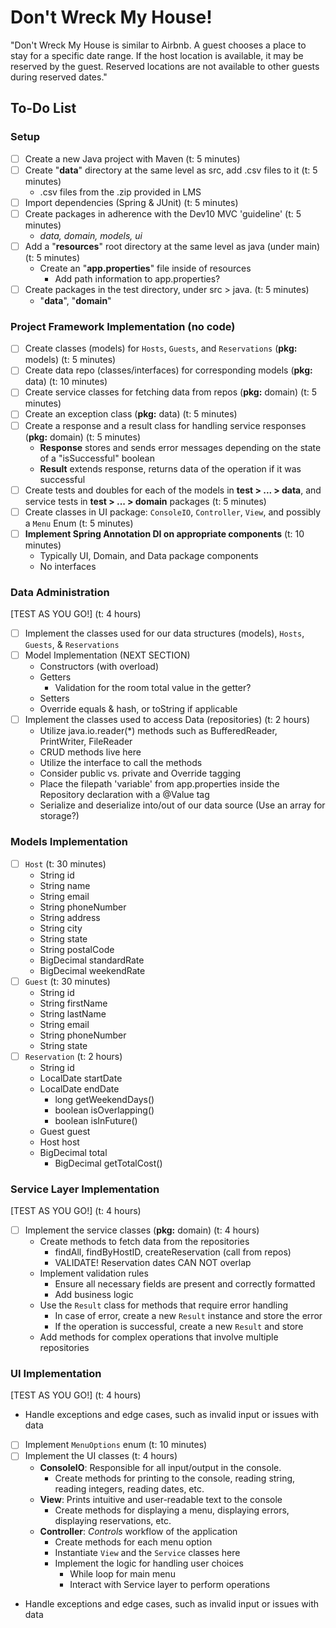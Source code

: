# Don't Wreck My House!
"Don't Wreck My House is similar to Airbnb. A guest chooses a place to stay for a specific date range. If the host location is available, it may be reserved by the guest. Reserved locations are not available to other guests during reserved dates."

## To-Do List

### Setup
- [ ] Create a new Java project with Maven (t: 5 minutes)
- [ ] Create "**data**" directory at the same level as src, add .csv files to it (t: 5 minutes)
  -  .csv files from the .zip provided in LMS 
- [ ] Import dependencies (Spring & JUnit) (t: 5 minutes)
- [ ] Create packages in adherence with the Dev10 MVC 'guideline' (t: 5 minutes)
  - *data, domain, models, ui*
- [ ] Add a "**resources**" root directory at the same level as java (under main) (t: 5 minutes)
  - Create an "**app.properties**" file inside of resources
    - Add path information to app.properties?
- [ ] Create packages in the test directory, under src > java. (t: 5 minutes)
  - "**data**", "**domain**"

### Project Framework Implementation (no code)
- [ ] Create classes (models) for `Hosts`, `Guests`, and `Reservations` (**pkg:** models) (t: 5 minutes)
- [ ] Create data repo (classes/interfaces) for corresponding models (**pkg:** data) (t: 10 minutes)
- [ ] Create service classes for fetching data from repos (**pkg:** domain) (t: 5 minutes)
- [ ] Create an exception class (**pkg:** data) (t: 5 minutes)
- [ ] Create a response and a result class for handling service responses (**pkg:** domain) (t: 5 minutes)
  - **Response** stores and sends error messages depending on the state of a "isSuccessful" boolean
  - **Result** extends response, returns data of the operation if it was successful
- [ ] Create tests and doubles for each of the models in **test > ... > data**, and service tests in **test > ... > domain** packages (t: 5 minutes)
- [ ] Create classes in UI package: `ConsoleIO`, `Controller`, `View`, and possibly a `Menu` Enum (t: 5 minutes)
- [ ] **Implement Spring Annotation DI on appropriate components** (t: 10 minutes)
  - Typically UI, Domain, and Data package components
  - No interfaces

### Data Administration
[TEST AS YOU GO!] (t: 4 hours)

- [ ] Implement the classes used for our data structures (models), `Hosts`, `Guests`, & `Reservations`
- [ ] Model Implementation (NEXT SECTION)
  - Constructors (with overload)
  - Getters
    - Validation for the room total value in the getter?
  - Setters
  - Override equals & hash, or toString if applicable
- [ ] Implement the classes used to access Data (repositories) (t: 2 hours)
  - Utilize java.io.reader(*) methods such as BufferedReader, PrintWriter, FileReader
  - CRUD methods live here
  - Utilize the interface to call the methods
  - Consider public vs. private and Override tagging
  - Place the filepath 'variable' from app.properties inside the Repository declaration with a @Value tag
  - Serialize and deserialize into/out of our data source (Use an array for storage?)

### Models Implementation
- [ ] `Host` (t: 30 minutes)
  - String id
  - String name
  - String email
  - String phoneNumber
  - String address
  - String city
  - String state
  - String postalCode
  - BigDecimal standardRate
  - BigDecimal weekendRate
- [ ] `Guest` (t: 30 minutes)
  - String id
  - String firstName
  - String lastName
  - String email
  - String phoneNumber
  - String state
- [ ] `Reservation` (t: 2 hours)
  - String id
  - LocalDate startDate
  - LocalDate endDate
    - long getWeekendDays()
    - boolean isOverlapping()
    - boolean isInFuture()
  - Guest guest
  - Host host
  - BigDecimal total
    - BigDecimal getTotalCost()

### Service Layer Implementation
[TEST AS YOU GO!] (t: 4 hours)

- [ ] Implement the service classes (**pkg:** domain)  (t: 4 hours)
    - Create methods to fetch data from the repositories
      - findAll, findByHostID, createReservation (call from repos)
      - VALIDATE! Reservation dates CAN NOT overlap
    - Implement validation rules
        - Ensure all necessary fields are present and correctly formatted
        - Add business logic
    - Use the `Result` class for methods that require error handling
        - In case of error, create a new `Result` instance and store the error
        - If the operation is successful, create a new `Result` and store
    - Add methods for complex operations that involve multiple repositories

### UI Implementation
[TEST AS YOU GO!] (t: 4 hours)

- Handle exceptions and edge cases, such as invalid input or issues with data
- [ ] Implement `MenuOptions` enum (t: 10 minutes)
- [ ] Implement the UI classes (t: 4 hours)
    - **ConsoleIO**: Responsible for all input/output in the console.
        - Create methods for printing to the console, reading string, reading integers, reading dates, etc.
    - **View**: Prints intuitive and user-readable text to the console
        - Create methods for displaying a menu, displaying errors, displaying reservations, etc.
    - **Controller**: *Controls* workflow of the application
        - Create methods for each menu option
        - Instantiate `View` and the `Service` classes here
        - Implement the logic for handling user choices
          - While loop for main menu
          - Interact with Service layer to perform operations
- Handle exceptions and edge cases, such as invalid input or issues with data

